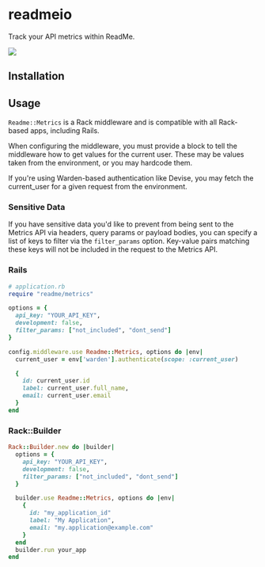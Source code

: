 # readmeio

Track your API metrics within ReadMe.

[![](https://d3vv6lp55qjaqc.cloudfront.net/items/1M3C3j0I0s0j3T362344/Untitled-2.png)](https://readme.io)

## Installation

## Usage

`Readme::Metrics` is a Rack middleware and is compatible with all Rack-based
apps, including Rails.

When configuring the middleware, you must provide a block to tell the
middleware how to get values for the current user. These may be values taken
from the environment, or you may hardcode them.

If you're using Warden-based authentication like Devise, you may fetch the
current_user for a given request from the environment.

### Sensitive Data

If you have sensitive data you'd like to prevent from being sent to the Metrics
API via headers, query params or payload bodies, you can specify a list of keys
to filter via the `filter_params` option. Key-value pairs matching these keys
will not be included in the request to the Metrics API.

### Rails

```ruby
# application.rb
require "readme/metrics"

options = {
  api_key: "YOUR_API_KEY",
  development: false,
  filter_params: ["not_included", "dont_send"]
}

config.middleware.use Readme::Metrics, options do |env|
  current_user = env['warden'].authenticate(scope: :current_user)

  {
    id: current_user.id
    label: current_user.full_name,
    email: current_user.email
  }
end
```

### Rack::Builder

```ruby
Rack::Builder.new do |builder|
  options = {
    api_key: "YOUR_API_KEY",
    development: false,
    filter_params: ["not_included", "dont_send"]
  }

  builder.use Readme::Metrics, options do |env|
    {
      id: "my_application_id"
      label: "My Application",
      email: "my.application@example.com"
    }
  end
  builder.run your_app
end
```

